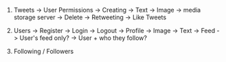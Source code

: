 1. Tweets
    -> User Permissions
        -> Creating
            -> Text
            -> Image -> media storage server
        -> Delete
        -> Retweeting
        -> Like Tweets

2. Users
    -> Register
    -> Login
    -> Logout
    -> Profile
        -> Image
        -> Text
    -> Feed
        -> User's feed only?
        -> User + who they follow?

3. Following / Followers

